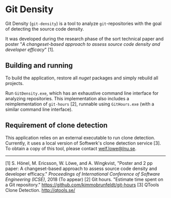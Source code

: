 # Git Density

Git Density (`git-density`) is a tool to analyze `git`-repositories with the goal of detecting the source code density.

It was developed during the research phase of the sort technical paper and poster "_A changeset-based approach to assess source code density and developer efficacy_" [1].

## Building and running

To build the application, restore all _nuget_ packages and simply rebuild all projects.

Run `GitDensity.exe`, which has an exhaustive command line interface for analyzing repositories. This implementation also includes a reimplementation of `git-hours` [2], runnable using `GitHours.exe` (with a similar command line interface).

## Requirement of clone detection

This application relies on an external executable to run clone detection. Currently, it uses a local version of Softwerk's clone detection service [3]. To obtain a copy of this tool, please contact welf.lowe@lnu.se.

___



[1] S. Hönel, M. Ericsson, W. Löwe, and A. Wingkvist, "Poster and 2 pp paper: A changeset-based approach to assess source code density and developer efficacy." _Proceedings of International Conference of Software Engineering (ICSE)_, 2018 (To appear)
[2] Git hours. "Estimate time spent on a Git repository." https://github.com/kimmobrunfeldt/git-hours
[3] QTools Clone Detection. http://qtools.se/
